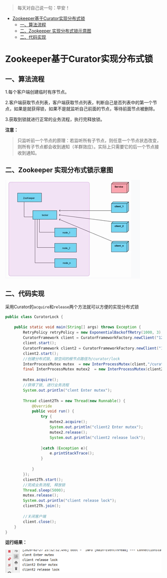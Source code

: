 > 每天对自己说一句：早安！

* [Zookeeper基于Curator实现分布式锁](#zookeeper基于curator实现分布式锁)
  * [一、算法流程](#一算法流程)
  * [二、Zookeeper 实现分布式锁示意图](#二zookeeper-实现分布式锁示意图)
  * [二、代码实现](#二代码实现)


# Zookeeper基于Curator实现分布式锁

## 一、算法流程

1.每个客户端创建临时有序节点。

2.客户端获取节点列表，客户端获取节点列表，判断自己是否列表中的第一个节点，如果是就获得锁，如果不是就监听自己前面的节点，等待前面节点被删除。

3.获取到锁就进行正常的业务流程，执行完释放锁。

**注意：**

> 只监听前一个节点的原理：若监听所有子节点，则任意一个节点状态改变，则所有子节点都会收到通知（羊群效应）。实际上只需要它的后一个节点接收到通知。

## 二、Zookeeper 实现分布式锁示意图

![](img/2分布式锁示意图.png)

## 二、代码实现

采用Curator的`acquire`和`release`两个方法就可以方便的实现分布式锁

```java
public class CuratorLock {

    public static void main(String[] args) throws Exception {
        RetryPolicy retryPolicy = new ExponentialBackoffRetry(1000, 3);
        CuratorFramework client = CuratorFrameworkFactory.newClient("127.0.0.1:2181",retryPolicy);
        client.start();
        CuratorFramework client2 = CuratorFrameworkFactory.newClient("127.0.0.1:2181",retryPolicy);
        client2.start();
        //创建分布式锁, 锁空间的根节点路径为/curator/lock
        InterProcessMutex mutex  = new InterProcessMutex(client,"/curator/lock");
        final InterProcessMutex mutex2  = new InterProcessMutex(client2,"/curator/lock");

        mutex.acquire();
        //获得了锁, 进行业务流程
        System.out.println("clent Enter mutex");

        Thread client2Th = new Thread(new Runnable() {
            @Override
            public void run() {
                try {
                    mutex2.acquire();
                    System.out.println("client2 Enter mutex");
                    mutex2.release();
                    System.out.println("client2 release lock");

                }catch (Exception e){
                    e.printStackTrace();
                }

            }
        });
        client2Th.start();
        //完成业务流程, 释放锁
        Thread.sleep(5000);
        mutex.release();
        System.out.println("client release lock");
        client2Th.join();

        //关闭客户端
        client.close();
    }
}
```

**运行结果：**

![](img/1控制台日志输出.png)
